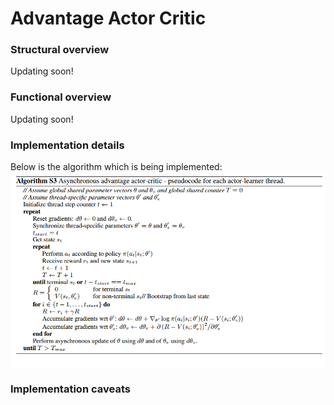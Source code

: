 # Advantage Actor Critic

### Structural overview
Updating soon!

### Functional overview
Updating soon!

### Implementation details
Below is the algorithm which is being implemented:
![Pseudo-code][algorithm]

### Implementation caveats

[algorithm]: Algorithm.png
